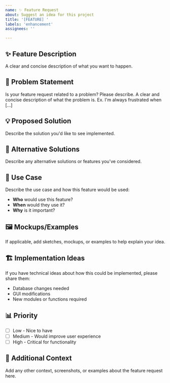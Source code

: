 ```yaml
---
name: ✨ Feature Request
about: Suggest an idea for this project
title: '[FEATURE] '
labels: 'enhancement'
assignees: ''

---
```


## ✨ Feature Description
A clear and concise description of what you want to happen.

## 🤔 Problem Statement
Is your feature request related to a problem? Please describe.
A clear and concise description of what the problem is. Ex. I'm always frustrated when [...]

## 💡 Proposed Solution
Describe the solution you'd like to see implemented.

## 🔄 Alternative Solutions
Describe any alternative solutions or features you've considered.

## 🎯 Use Case
Describe the use case and how this feature would be used:
- **Who** would use this feature?
- **When** would they use it?
- **Why** is it important?

## 🖼️ Mockups/Examples
If applicable, add sketches, mockups, or examples to help explain your idea.

## 🏗️ Implementation Ideas
If you have technical ideas about how this could be implemented, please share them:
- Database changes needed
- GUI modifications
- New modules or functions required

## 📊 Priority
- [ ] Low - Nice to have
- [ ] Medium - Would improve user experience
- [ ] High - Critical for functionality

## 📝 Additional Context
Add any other context, screenshots, or examples about the feature request here.
